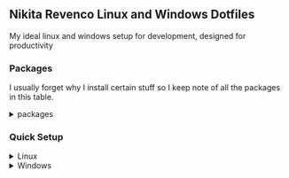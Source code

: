 ## Nikita Revenco Linux and Windows Dotfiles

My ideal linux and windows setup for development, designed for productivity

### Packages

I usually forget why I install certain stuff so I keep note of all the packages in this table.

<details>
<summary>
packages
</summary>

#### Language Specific tools

|Package|Purpose|
|-|-|
|nodejs|lang|
|luajit|lang|
|ruby|lang|
|python|lang|
|pnpm|better `npm`|
|luarocks|package manager for lua|
|dotnet-sdk|lang|
|julia|lang|

#### General tools

|Package|Purpose|
|----|----|
|duf|better `df`|
|bat|better `cat`|
|dust|better `du`|
|fzf|fuzzy finder|
|fd|better `find`|
|neovim|editor|
|ripgrep|better `grep`|
|tgpt|ai prompt|
|sd|better `sed`|
|yazi|file manager|
|zoxide|better `cd`|
|hyperfine|benchmarking tool|
|yq|yaml,json processor|
|wezterm|terminal emulator|
|firefox|browser|
|JetBrainsMono NF|monospace font|
|flameshot|screenshot software|
|git|version control|
|gimp|image editor|
|gron|make json greppable|
|eza|better `ls`|
|procs|better `ps`|
|curlie|better `curl`|

#### Windows only

|Package|Purpose|
|-|-|
|clink|give cmd.exe superpowers|
|uutils-coreutils|gnu commands|
|sharex|take screenshots|

#### Linux only

|Package|Purpose|
|-|-|
|i3-wm|tiling window manager|
|dmenu|program runner|
|xorg-xinit|x session starter|
|noto-fonts-emoji|render emojis|
|pulseaudio|to make Volume Up,Down,Toggle keys work|
|brightnessctl|to make Brightness Up and Down keys work|
|trash-cli|like `rm` but we can recover|
|xclip|clipboard manager|
|zsh|shell|
|zsh-syntax-highlighting|zsh plugin|
|zsh-autosuggestions|zsh plugin|
|fzf-tab-source|use fzf for tab completion|
|boomer|zoom in|

</details>

### Quick Setup

<details>
<summary>
  Linux
</summary>



Installation command for packages

```bash
sudo pacman -S --noconfirm i3-wm dmenu xorg-xinit pulseaudio trash-cli nodejs luajit ruby python pnpm luarocks dotnet-sdk julia duf bat dust fzf fd neovim ripgrep tgpt sd yazi zoxide hyperfine yq wezterm firefox git gron eza procs curlie zsh zsh-syntax-highlighting zsh-autosuggestions xclip brightnessctl noto-fonts-emoji flameshot
```

Also install yay

```bash
sudo pacman -S --needed git base-devel && git clone https://aur.archlinux.org/yay.git && cd yay && makepkg -si && cd .. && rm -rf yay
  ```

And install yay packages

```bash
yay -S --noconfirm boomer fzf-tab-source gimp-git
  ```

---

This single command will generate Git SSH keys and copy them into clipboard so I can easily setup Git and GitHub on a new computer in just 2 seconds

```
mkdir -p "$HOME/.ssh" && ssh-keygen -t ed25519 -f "$HOME/.ssh/id_ed25519" -N "" && cat "$HOME/.ssh/id_ed25519.pub"
```

---

Now just clone this repo into `~/dotfiles` (it needs to be there since all the env variables in `wezterm.lua` point to that place) and launch wezterm

```bash
git clone https://github.com/nikitarevenco/dotfiles %USERPROFILE%\dotfiles
```
---

Create symlinks:

```
mkdir -p ~/.config/i3 && ln -s ~/dotfiles/i3.sh ~/.config/i3/config && echo "source ~/dotfiles/zsh.zsh" > ~/.zshrc
```

</details>

<details>

<summary>
Windows
</summary>

Install scoop (in my experience this is the best package manager for windows)

```ps
Set-ExecutionPolicy -ExecutionPolicy RemoteSigned -Scope CurrentUser; Invoke-RestMethod -Uri https://get.scoop.sh | Invoke-Expression
```

Add buckets and install packages

```ps
scoop bucket add extras ; scoop bucket add nerd-fonts ; scoop install bat clink duf dust eza fd firefox fzf git gron JetBrainsMono-NF jq luajit neovim nodejs pnpm ripgrep sd wezterm yazi zoxide yq curlie hyperfine procs uutils-coreutils luarocks ruby tgpt julia dotnet-sdk gimp flameshot
```

---

Windows comes in with hundreds of packages I don't use and that slow down my computer. That's why I use the script below ([win11debloat](https://github.com/Raphire/Win11Debloat)) which removes all those apps and if I ever need them back I can easily reinstall through the Microsoft Store

```powershell
& ([scriptblock]::Create((irm "https://win11debloat.raphi.re/")))
```

---

In my `wezterm.lua` I set the env variables for all other apps, but the below command is required so that that config file can be loaded in the first place. It permanently sets the environment variable in the system

```powershell
setx WEZTERM_CONFIG_FILE "%USERPROFILE%\dotfiles\wezterm.lua"
setx GLAZEWM_CONFIG_PATH "%USERPROFILE%\dotfiles\glazewm.yaml"
```

---

This single command will generate Git SSH keys and copy them into clipboard so I can easily setup Git and GitHub on a new computer in just 2 seconds

```powershell
New-Item -ItemType Directory -Path $env:USERPROFILE\.ssh -Force; ssh-keygen -t ed25519 -f "$env:USERPROFILE\.ssh\id_ed25519" -N '""' ; type "$env:USERPROFILE\.ssh\id_ed25519.pub" | clip
```

---

Now just clone this repo into `~/dotfiles` (it needs to be there since all the env variables in `wezterm.lua` point to that place) and launch wezterm

```powershell
git clone https://github.com/nikitarevenco/dotfiles %USERPROFILE%\dotfiles
```

</details>
